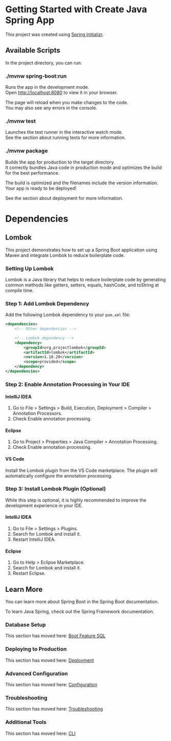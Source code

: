# Getting Started with Create Java Spring App

This project was created using [Spring Initializr](https://start.spring.io/).

## Available Scripts

In the project directory, you can run:

### ./mvnw spring-boot:run

Runs the app in the development mode.\
Open [http://localhost:8080](http://localhost:8080) to view it in your browser.

The page will reload when you make changes to the code.\
You may also see any errors in the console.

### ./mvnw test

Launches the test runner in the interactive watch mode.\
See the section about running tests for more information.

### ./mvnw package

Builds the app for production to the target directory.\
It correctly bundles Java code in production mode and optimizes the build for the best performance.

The build is optimized and the filenames include the version information.
Your app is ready to be deployed!

See the section about deployment for more information.

# Dependencies

## Lombok

This project demonstrates how to set up a Spring Boot application using Maven and integrate Lombok to reduce boilerplate code.

### Setting Up Lombok

Lombok is a Java library that helps to reduce boilerplate code by generating common methods like getters, setters, equals, hashCode, and toString at compile time.

### Step 1: Add Lombok Dependency

Add the following Lombok dependency to your `pom.xml` file:

```xml
<dependencies>
    <!-- Other dependencies -->

    <!-- Lombok dependency -->
    <dependency>
        <groupId>org.projectlombok</groupId>
        <artifactId>lombok</artifactId>
        <version>1.18.20</version>
        <scope>provided</scope>
    </dependency>
</dependencies>
```

### Step 2: Enable Annotation Processing in Your IDE

#### IntelliJ IDEA

1. Go to File > Settings > Build, Execution, Deployment > Compiler > Annotation Processors.
2. Check Enable annotation processing.

#### Eclipse

1. Go to Project > Properties > Java Compiler > Annotation Processing.
2. Check Enable annotation processing.

#### VS Code

Install the Lombok plugin from the VS Code marketplace. The plugin will automatically configure the annotation processing.

### Step 3: Install Lombok Plugin (Optional)

While this step is optional, it is highly recommended to improve the development experience in your IDE.

#### IntelliJ IDEA

1. Go to File > Settings > Plugins.
2. Search for Lombok and install it.
3. Restart IntelliJ IDEA.

#### Eclipse

1. Go to Help > Eclipse Marketplace.
2. Search for Lombok and install it.
3. Restart Eclipse.

## Learn More

You can learn more about Spring Boot in the Spring Boot documentation.

To learn Java Spring, check out the Spring Framework documentation.

### Database Setup

This section has moved here: [Boot Feature SQL](https://docs.spring.io/spring-boot/docs/current/reference/html/spring-boot-features.html#boot-features-sql)

### Deploying to Production

This section has moved here: [Deployment](https://docs.spring.io/spring-boot/docs/current/reference/html/deployment.html)

### Advanced Configuration

This section has moved here: [Configuration](https://docs.spring.io/spring-boot/docs/current/reference/html/configuration.html)

### Troubleshooting

This section has moved here: [Troubleshooting](https://docs.spring.io/spring-boot/docs/current/reference/html/appendix-troubleshooting.html)

### Additional Tools

This section has moved here: [CLI](https://docs.spring.io/spring-boot/docs/current/reference/html/using-spring-boot.html#using-boot-cli)
